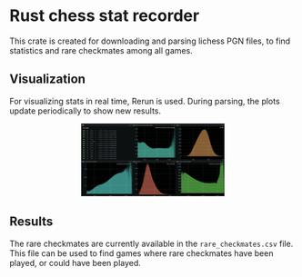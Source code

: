 # Rust chess stat recorder

This crate is created for downloading and parsing lichess PGN files, to find statistics and rare checkmates among all games. 

## Visualization

For visualizing stats in real time, Rerun is used. During parsing, the plots update periodically to show new results.

<center>
    <img src="./images/rerun.png" width="50%"/>
</center>

## Results
The rare checkmates are currently available in the `rare_checkmates.csv` file. This file can be used to find games where rare checkmates have been played, or could have been played. 